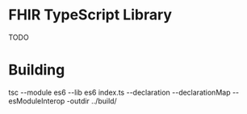 
# FHIR TypeScript Library

TODO

# Building

tsc --module es6 --lib es6 index.ts --declaration --declarationMap --esModuleInterop -outdir ../build/
